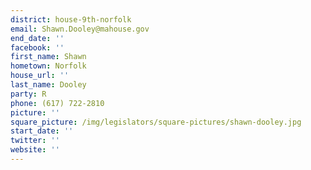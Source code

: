 ```yaml
---
district: house-9th-norfolk
email: Shawn.Dooley@mahouse.gov
end_date: ''
facebook: ''
first_name: Shawn
hometown: Norfolk
house_url: ''
last_name: Dooley
party: R
phone: (617) 722-2810
picture: ''
square_picture: /img/legislators/square-pictures/shawn-dooley.jpg
start_date: ''
twitter: ''
website: ''
---
```

